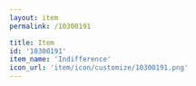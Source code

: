 ```yaml
---
layout: item
permalink: /10300191

title: Item
id: '10300191'
item_name: 'Indifference'
icon_url: 'item/icon/customize/10300191.png'
---
```

